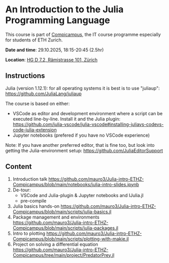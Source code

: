 # An Introduction to the Julia Programming Language

This course is part of [Compicampus](https://ethz.ch/staffnet/en/it-services/catalogue/support-training/it-training/compicampus/details.10605o.html), the IT course programme especially for students of ETH Zurich.

__Date and time__: 29.10.2025, 18:15-20:45 (2.5hr)

__Location__: [HG D 7.2, Rämistrasse 101, Zürich](https://ethz.ch/en/campus/access/zentrum.html)

## Instructions

Julia (version 1.12.1): for all operating systems it is best is to use
"juliaup":
https://github.com/JuliaLang/juliaup

The course is based on either:
- VSCode as editor and development environment where a
script can be executed line-by-line. Install it and the Julia plugin:
https://github.com/julia-vscode/julia-vscode#installing-juliavs-codevs-code-julia-extension
- Jupyter notebooks (prefered if you have no VSCode experience)

Note: If you have another preferred editor, that is fine too, but look into
getting the Julia-environment setup:
https://github.com/JuliaEditorSupport

## Content
1) Introduction talk https://github.com/mauro3/Julia-intro-ETHZ-Compicampus/blob/main/notebooks/julia-intro-slides.ipynb
2) De-tour:
   - VSCode and Julia-plugin & Jupyter notebooks and IJulia.jl
   - pre-compile
4) Julia basics hands-on https://github.com/mauro3/Julia-intro-ETHZ-Compicampus/blob/main/scripts/julia-basics.jl
5) Package management and environments https://github.com/mauro3/Julia-intro-ETHZ-Compicampus/blob/main/scripts/julia-packages.jl
6) Intro to plotting https://github.com/mauro3/Julia-intro-ETHZ-Compicampus/blob/main/scripts/plotting-with-makie.jl
7) Project on solving a differential equation https://github.com/mauro3/Julia-intro-ETHZ-Compicampus/tree/main/project/PredatorPrey.jl
